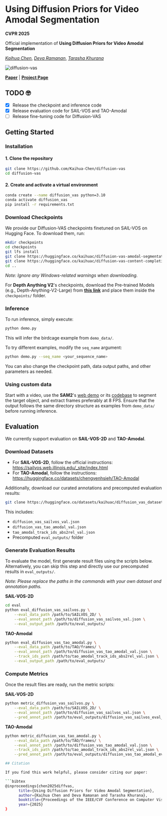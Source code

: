 # Using Diffusion Priors for Video Amodal Segmentation

**CVPR 2025**

Official implementation of <strong>Using Diffusion Priors for Video Amodal Segmentation</strong>

[*Kaihua Chen*](https://www.linkedin.com/in/kaihuac/), [*Deva Ramanan*](https://www.cs.cmu.edu/~deva/), [*Tarasha Khurana*](https://www.cs.cmu.edu/~tkhurana/)

![diffusion-vas](assets/diffusion-vas.gif)

[**Paper**](https://arxiv.org/abs/2412.04623) | [**Project Page**](https://diffusion-vas.github.io)

## TODO 🤓

- [x] Release the checkpoint and inference code 
- [x] Release evaluation code for SAIL-VOS and TAO-Amodal
- [ ]  Release fine-tuning code for Diffusion-VAS

## Getting Started

### Installation

#### 1. Clone the repository

```bash
git clone https://github.com/Kaihua-Chen/diffusion-vas
cd diffusion-vas
```

#### 2. Create and activate a virtual environment

```bash
conda create --name diffusion_vas python=3.10
conda activate diffusion_vas
pip install -r requirements.txt
```

### Download Checkpoints

We provide our Diffusion-VAS checkpoints finetuned on SAIL-VOS on Hugging Face. To download them, run:

```bash
mkdir checkpoints
cd checkpoints
git lfs install
git clone https://huggingface.co/kaihuac/diffusion-vas-amodal-segmentation
git clone https://huggingface.co/kaihuac/diffusion-vas-content-completion
cd ..
```
*Note: Ignore any Windows-related warnings when downloading.*

For **Depth Anything V2**'s checkpoints, download the Pre-trained Models (e.g., Depth-Anything-V2-Large) from **[this link](https://github.com/DepthAnything/Depth-Anything-V2)** and place them inside the `checkpoints/` folder.

### Inference

To run inference, simply execute:

```bash
python demo.py
```

This will infer the birdcage example from `demo_data/`.

To try different examples, modify the `seq_name` argument:

```bash
python demo.py --seq_name <your_sequence_name>
```

You can also change the checkpoint path, data output paths, and other parameters as needed.

### Using custom data

Start with a video, use the **SAM2**'s [web demo](https://sam2.metademolab.com/) or its [codebase](https://github.com/facebookresearch/sam2) to segment the target object, and extract frames preferably at 8 FPS. Ensure that the output follows the same directory structure as examples from `demo_data/` before running inference.

## Evaluation

We currently support evaluation on **SAIL-VOS-2D** and **TAO-Amodal**.

### Download Datasets

- For **SAIL-VOS-2D**, follow the official instructions: https://sailvos.web.illinois.edu/_site/index.html  
- For **TAO-Amodal**, follow the instructions: https://huggingface.co/datasets/chengyenhsieh/TAO-Amodal  

Additionally, download our curated annotations and precomputed evaluation results:

```bash
git clone https://huggingface.co/datasets/kaihuac/diffusion_vas_datasets
```

This includes:
- `diffusion_vas_sailvos_val.json`
- `diffusion_vas_tao_amodal_val.json`
- `tao_amodal_track_ids_abs2rel_val.json`
- Precomputed `eval_outputs/` folder

### Generate Evaluation Results

To evaluate the model, first generate result files using the scripts below. Alternatively, you can skip this step and directly use our precomputed results in `eval_outputs/`.

*Note: Please replace the paths in the commands with your own dataset and annotation paths.*

**SAIL-VOS-2D**
```bash
cd eval
python eval_diffusion_vas_sailvos.py \
    --eval_data_path /path/to/SAILVOS_2D/ \
    --eval_annot_path /path/to/diffusion_vas_sailvos_val.json \
    --eval_output_path /path/to/eval_outputs/
```

**TAO-Amodal**
```bash
python eval_diffusion_vas_tao_amodal.py \
    --eval_data_path /path/to/TAO/frames/ \
    --eval_annot_path /path/to/diffusion_vas_tao_amodal_val.json \
    --track_ids_path /path/to/tao_amodal_track_ids_abs2rel_val.json \
    --eval_output_path /path/to/eval_outputs/
```

### Compute Metrics

Once the result files are ready, run the metric scripts:

**SAIL-VOS-2D**
```bash
python metric_diffusion_vas_sailvos.py \
    --eval_data_path /path/to/SAILVOS_2D/ \
    --eval_annot_path /path/to/diffusion_vas_sailvos_val.json \
    --pred_annot_path /path/to/eval_outputs/diffusion_vas_sailvos_eval_results.json
```

**TAO-Amodal**
```bash
python metric_diffusion_vas_tao_amodal.py \
    --eval_data_path /path/to/TAO/frames/ \
    --eval_annot_path /path/to/diffusion_vas_tao_amodal_val.json \
    --track_ids_path /path/to/tao_amodal_track_ids_abs2rel_val.json \
    --pred_annot_path /path/to/eval_outputs/diffusion_vas_tao_amodal_eval_results.json

## Citation

If you find this work helpful, please consider citing our paper:

```bibtex
@inproceedings{chen2025diffvas,
      title={Using Diffusion Priors for Video Amodal Segmentation},
      author={Kaihua Chen and Deva Ramanan and Tarasha Khurana},
      booktitle={Proceedings of the IEEE/CVF Conference on Computer Vision and Pattern Recognition (CVPR)},
      year={2025}
}
```



